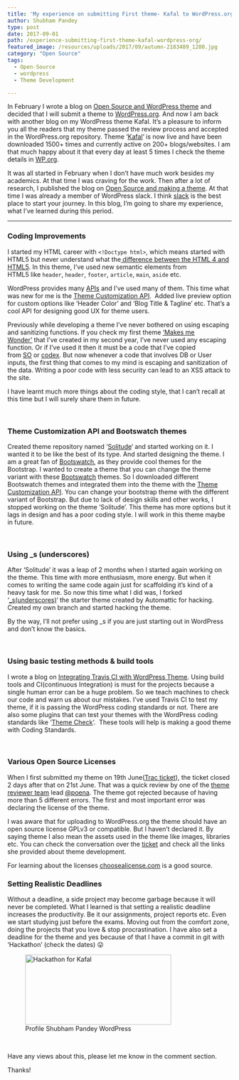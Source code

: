 ```yaml
---
title: 'My experience on submitting First theme- Kafal to WordPress.org'
author: Shubham Pandey
type: post
date: 2017-09-01
path: /experience-submitting-first-theme-kafal-wordpress-org/
featured_image: /resources/uploads/2017/09/autumn-2183489_1280.jpg
category: "Open Source"
tags:
  - Open-Source
  - wordpress
  - Theme Development

---
```

In February I wrote a blog on&nbsp;<span style="text-decoration: underline;"><a href="/open-source-and-wordpress-theme/">Open Source and WordPress theme</a></span>&nbsp;and decided that I will submit a theme to&nbsp;<span style="text-decoration: underline;"><a href="http://WordPress.org">WordPress.org</a></span>. And now I am back with another blog on my WordPress theme Kafal. It&#8217;s a pleasure to inform you all the readers that my theme passed the review process and accepted in the WordPress.org repository. Theme &#8216;<span style="text-decoration: underline;"><a href="http://wordpress.org/themes/kafal/">Kafal</a></span>&#8216; is now live and have been downloaded 1500+ times and currently active on 200+ blogs/websites.&nbsp;I am that much happy about it that every day at least 5 times I check the theme details in&nbsp;[WP.org][1].

It was all started in February when I don&#8217;t have much work besides my academics. At that time I was craving for the work. Then after a lot of research, I published the blog on&nbsp;[Open Source and making a theme][2]. At that time I was already a member of WordPress slack. I think&nbsp;<span style="text-decoration: underline;"><a href="https://make.wordpress.org/chat/">slack</a></span>&nbsp;is the best place to start your journey.&nbsp;In this blog, I&#8217;m going to share my experience, what I&#8217;ve learned&nbsp;during this period.

* * *

### Coding Improvements

I started my HTML career&nbsp;with&nbsp;`<!Doctype html>`,&nbsp;which means started with HTML5 but never understand what the<span style="text-decoration: underline;">&nbsp;<a href="https://stackoverflow.com/questions/134727/whats-the-key-difference-between-html-4-and-html-5#answer-577778">difference between the HTML 4 and HTML5</a></span>. In this theme, I&#8217;ve used new semantic&nbsp;elements from HTML5&nbsp;like&nbsp;`header`,&nbsp;`header`,&nbsp;`footer`,&nbsp;`article`,&nbsp;`main`,&nbsp;`aside`&nbsp;etc.

WordPress provides many&nbsp;<span style="text-decoration: underline;"><a href="https://codex.wordpress.org/WordPress_APIs">APIs</a></span>&nbsp;and I&#8217;ve used many of them. This time what was new for me is the&nbsp;<span style="text-decoration: underline;"><a href="https://codex.wordpress.org/Theme_Customization_API">Theme Customization API</a></span>. &nbsp;Added live preview option for custom options like &#8216;Header Color&#8217; and &#8216;Blog Title & Tagline&#8217; etc. That&#8217;s a cool API for designing good UX for theme users.

Previously while developing a theme I&#8217;ve never bothered on using escaping and sanitizing functions. If you check my first theme&nbsp;<span style="text-decoration: underline;"><a href="https://github.com/shubham9411/Makes-me-wonder">&#8216;Makes me Wonder&#8217;</a></span>&nbsp;that I&#8217;ve created in my second year, I&#8217;ve never used any escaping function. Or if I&#8217;ve used it then it must be a code that I&#8217;ve copied from&nbsp;<span style="text-decoration: underline;"><a href="http://stackoverflow.com">SO</a></span>&nbsp;or&nbsp;<span style="text-decoration: underline;"><a href="https://codex.wordpress.org">codex</a></span>. But now whenever a code that involves DB or User inputs, the first thing that comes to my mind is escaping and sanitization of the data. Writing a poor code with less security can lead to an XSS attack to the site.

I have learnt much more things about the coding style, that I can&#8217;t recall at this time but I will surely share them in future.

&nbsp;

### Theme Customization API and Bootswatch themes

Created theme repository named &#8216;<span style="text-decoration: underline;"><a href="https://github.com/shubham9411/solitude">Solitude</a></span>&#8216;&nbsp;and started working on it. I wanted it to be like the best of its type. And started designing the theme. I am a great fan of&nbsp;<span style="text-decoration: underline;"><a href="https://bootswatch.com/">Bootswatch</a></span>, as they provide cool themes for the Bootstrap. I wanted to create a theme that you can change the theme variant with these&nbsp;<span style="text-decoration: underline;"><a href="https://bootswatch.com/">Bootswatch</a></span>&nbsp;themes. So I downloaded different Bootswatch themes and integrated them into the theme with the&nbsp;<span style="text-decoration: underline;"><a href="https://codex.wordpress.org/Theme_Customization_API">Theme Customization API</a></span>. You can change your bootstrap theme with the different variant of Bootstrap. But due to lack of design skills and other works, I stopped working on the theme &#8216;Solitude&#8217;. This theme has more options but it lags in design and has a poor coding style. I will work in this theme maybe in future.

&nbsp;

### Using _s (underscores)

After&nbsp;&#8216;Solitude&#8217; it was a leap of 2 months when I started again working on the theme. This time with more enthusiasm, more energy. But when it comes to writing the same code again just for scaffolding it&#8217;s kind of a heavy task for me. So now this time what I did was, I forked &#8216;[_s<span style="text-decoration: underline;">(underscores)</span>][3]&#8216;&nbsp;the starter theme created by Automattic for hacking. Created my own branch and started hacking the theme.

By the way, I&#8217;ll not prefer using _s if you are just starting out in WordPress and don&#8217;t know the basics.

&nbsp;

### Using basic testing methods & build tools

I wrote a blog on&nbsp;<span style="text-decoration: underline;"><a href="//integrating-travis-ci-wordpress-theme/">Integrating Travis CI with WordPress Theme</a></span>. Using build tools and CI(continuous Integration) is must for the projects because a single human error can be a huge problem. So we teach machines to check our code and warn us about our mistakes. I&#8217;ve used Travis CI to test my theme, if it is passing the WordPress coding standards or not. There are also some plugins that can test your themes with the WordPress coding standards like &#8216;<span style="text-decoration: underline;"><a href="https://wordpress.org/plugins/theme-check/">Theme Check</a></span>&#8216;. &nbsp;These tools will help is making a good theme with Coding Standards.

&nbsp;

### Various Open Source Licenses

When I first submitted my theme on 19th June(<span style="text-decoration: underline;"><a href="https://themes.trac.wordpress.org/ticket/44006">Trac ticket</a></span>), the ticket closed 2 days after that on 21st June. That was a quick review by one of the&nbsp;<span style="text-decoration: underline;"><a href="https://make.wordpress.org/themes/handbook/about/members/">theme reviewer team</a></span>&nbsp;lead&nbsp;<span style="text-decoration: underline;"><a href="https://profiles.wordpress.org/poena">@poena</a></span>. The theme got rejected because of having more than 5 different errors. The first and most important error was declaring the license of the theme.

I was aware that for uploading to WordPress.org the theme should&nbsp;have an open source license GPLv3 or compatible. But I haven&#8217;t declared it. By saying theme I also mean the assets used in the theme like images, libraries etc. You can check the conversation over the&nbsp;<span style="text-decoration: underline;"><a href="https://themes.trac.wordpress.org/ticket/44006">ticket</a></span>&nbsp;and check all the links she provided about theme development.

For learning about the licenses&nbsp;<span style="text-decoration: underline;"><a href="https://choosealicense.com/">choosealicense.com</a></span>&nbsp;is a good source.


### Setting Realistic Deadlines

Without a deadline, a side project may become garbage because it will never be completed. What I learned is that setting a realistic deadline increases the productivity. Be it our assignments, project reports etc. Even we start studying just before the exams. Moving out from the comfort zone, doing the projects that you love & stop procrastination. I have also set a deadline for the theme and yes because of that I have a commit in git with &#8216;Hackathon&#8217; (check the dates) 😛

<figure id="attachment_743" class=" aligncenter"><img class="size-full wp-image-743" src="/resources/uploads/2017/09/Screenshot-from-2017-09-01-03-08-06.png?resize=328%2C158" alt="Hackathon for Kafal" width="328" height="158"  /><figcaption class="wp-caption-text">Profile Shubham Pandey WordPress</figcaption></figure>

&nbsp;

Have any views about this, please let me know in the comment section.

Thanks!

 [1]: http://wordpress.org
 [2]: /open-source-and-wordpress-theme/
 [3]: https://github.com/automattic/_s
 [4]: /resources/uploads/2017/09/Screenshot-from-2017-09-01-03-08-06.png
 [5]: /resources/uploads/2017/09/Screenshot-from-2017-09-01-03-24-12.png
 [6]: https://www.goodreads.com/author/show/81466.A_A_Milne
 [7]: https://www.goodreads.com/work/quotes/1225592
 [8]: /resources/uploads/2017/09/Screenshot-from-2017-09-01-03-37-58.png